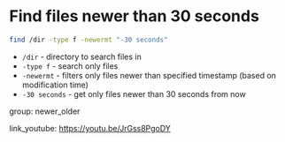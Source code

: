 # Find files newer than 30 seconds

```bash
find /dir -type f -newermt "-30 seconds"
```

- `/dir` - directory to search files in
- `-type f` - search only files
- `-newermt` - filters only files newer than specified timestamp (based on modification time)
- `-30 seconds` - get only files newer than 30 seconds from now

group: newer_older


link_youtube: https://youtu.be/JrGss8PgoDY
